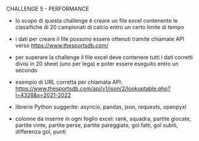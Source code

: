 CHALLENGE 5 - PERFORMANCE

- lo scopo di questa challenge è creare un file excel contenente le classifiche di 20 campionati di calcio entro un certo limite di tempo 
- i dati per creare il file possono essere ottenuti tramite chiamate API verso https://www.thesportsdb.com/
- per superare la challenge il file excel deve contenere tutti i dati corretti divisi in 20 sheet (uno per lega) e poter essere eseguito entro un secondo

- esempio di URL corretta per chiamata API: https://www.thesportsdb.com/api/v1/json/2/lookuptable.php?l=4328&s=2021-2022
- librerie Python suggerite: asyncio, pandas, json, requests, openpyxl
- colonne da inserire in ogni foglio excel: rank, squadra, partite giocate, partite vinte, partite perse, partite pareggiate, gol fatti, gol subiti, differenza gol, punti
